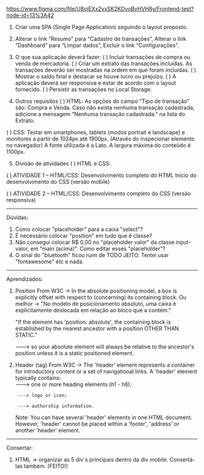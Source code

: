 https://www.figma.com/file/U8ojEXx2vxSK2KOvoBvHVH8y/Frontend-test?node-id=13%3A42

1. Criar uma SPA (Single Page Application) seguindo o layout proposto.

2. Alterar o link “Resumo” para “Cadastro de transações”, Alterar o link “Dashboard” para “Limpar dados”, Excluir o link “Configurações”.

3. O que sua aplicação deverá fazer:
( ) Incluir transações de compra ou venda de mercadoria.
( ) Criar um extrato das transações incluídas. As transações deverão ser mostradas na ordem em que foram incluídas.
( ) Mostrar o saldo final e destacar se houve lucro ou prejuízo.
( ) A aplicação deverá ser responsiva e estar de acordo com o layout fornecido.
( ) Persistir as transações no Local Storage.

4. Outros requisitos
( ) HTML: 
As opções do campo “Tipo de transação” são: Compra e Venda.
Caso não exista nenhuma transação cadastrada, adicione a mensagem “Nenhuma transação cadastrada.” na lista do Extrato.

( ) CSS:
Testar em smartphones, tablets (modos portrait e landscape) e monitores a partir de 1024px até 1900px. (Através do inspecionar elemento no navegador)
A fonte utilizada é a Lato.
A largura máxima do conteúdo é 1100px.

5. Divisão de atividades
( ) HTML e CSS:

( ) ATIVIDADE 1 – HTML/CSS:
Desenvolvimento completo do HTML
Início do desenvolvimento do CSS (versão mobile)

( ) ATIVIDADE 2 – HTML/CSS:
Desenvolvimento completo do CSS (versão responsiva)

-------

Dúvidas: 
1. Como colocar "placeholder" para a caixa "select"?
2. É necessário colocar "position" em tudo que é classe?
3. Não consegui colocar R$ 0,00 no "placeholder valor" da classe input-valor, em "main (acima)". Como editar esses "placeholder"?
4. O sinal do "bluetooth" ficou ruim de TODO JEITO. Tentei usar "fontawesome" etc e nada.

-------

Aprendizados:  
1. Position From W3C -> In the absolute positioning model, a box is explicitly offset with respect to (concerning) its containing block.
    Ou melhor -> "No modelo de posicionamento absoluto, uma caixa é explicitamente deslocada em relação ao bloco que a contém."

    "If the element has 'position: absolute', the containing block is established by the nearest ancestor with a position OTHER THAN STATIC."
    
    ---> so your absolute element will always be relative to the ancestor's position unless it is a static positioned element.

2. Header (tag) From W3C -> The 'header' element represents a container for introductory content or a set of navigational links.
    A 'header' element typically contains:  
        ---> one or more heading elements (h1 - h6);  

        ---> logo or icon;  

        ---> authorship information.  
        
    Note: You can have several 'header' elements in one HTML document. However, 'header' cannot be placed within a 'footer', 'address' or another 'header' element.

--------

Consertar:
1. HTML -> organizar as 5 div´s principais dentro da div mobile. Consertá-las também. (FEITO!)